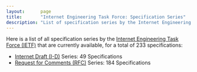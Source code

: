 ```yaml
---
layout:      page
title:       "Internet Engineering Task Force: Specification Series"
description: "List of specification series by the Internet Engineering Task Force (IETF/)"
---
```


Here is a list of all specification series by the [Internet Engineering Task Force (IETF)](http://www.ietf.org/) that are currently available, for a total of 233 specifications:

  * [Internet Draft (I-D)](I-D/) Series: 49 Specifications
  * [Request for Comments (RFC)](RFC/) Series: 184 Specifications
